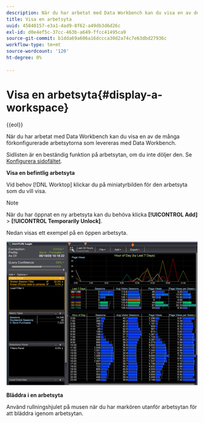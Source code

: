 ```yaml
---
description: När du har arbetat med Data Workbench kan du visa en av de många förkonfigurerade arbetsytorna som levereras med Data Workbench.
title: Visa en arbetsyta
uuid: 45840157-e3a1-4ad9-8f62-a49db3d6d26c
exl-id: d0e4ef5c-37cc-463b-a649-ffcc41495ca9
source-git-commit: b1dda69a606a16dccca30d2a74c7e63dbd27936c
workflow-type: tm+mt
source-wordcount: '120'
ht-degree: 0%

---
```


# Visa en arbetsyta{#display-a-workspace}

{{eol}}

När du har arbetat med Data Workbench kan du visa en av de många förkonfigurerade arbetsytorna som levereras med Data Workbench.

Sidlisten är en beständig funktion på arbetsytan, om du inte döljer den. Se [Konfigurera sidofältet](../../../home/c-get-started/c-config-sidebar.md#concept-41db771b302e43018e5a9daa40b397e6).

**Visa en befintlig arbetsyta**

Vid behov [!DNL Worktop] klickar du på miniatyrbilden för den arbetsyta som du vill visa.

>[!NOTE]
>
>När du har öppnat en ny arbetsyta kan du behöva klicka **[!UICONTROL Add]** > **[!UICONTROL Temporarily Unlock]**.

Nedan visas ett exempel på en öppen arbetsyta.

![](assets/client-dis.png)

**Bläddra i en arbetsyta**

Använd rullningshjulet på musen när du har markören utanför arbetsytan för att bläddra igenom arbetsytan.
